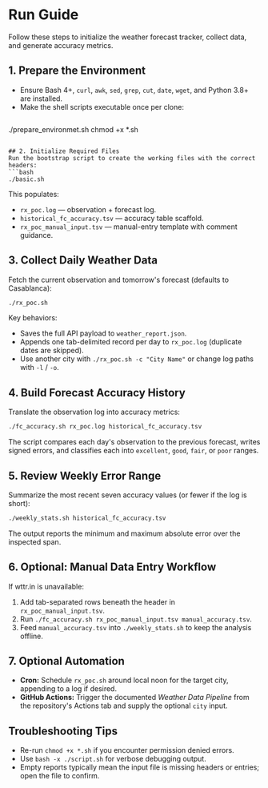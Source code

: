 # Run Guide

Follow these steps to initialize the weather forecast tracker, collect data, and generate accuracy metrics.

## 1. Prepare the Environment
- Ensure Bash 4+, `curl`, `awk`, `sed`, `grep`, `cut`, `date`, `wget`, and Python 3.8+ are installed.
- Make the shell scripts executable once per clone:
  ```bash
./prepare_environmet.sh
  chmod +x *.sh
  ```

## 2. Initialize Required Files
Run the bootstrap script to create the working files with the correct headers:
```bash
./basic.sh
```
This populates:
- `rx_poc.log` — observation + forecast log.
- `historical_fc_accuracy.tsv` — accuracy table scaffold.
- `rx_poc_manual_input.tsv` — manual-entry template with comment guidance.

## 3. Collect Daily Weather Data
Fetch the current observation and tomorrow's forecast (defaults to Casablanca):
```bash
./rx_poc.sh
```
Key behaviors:
- Saves the full API payload to `weather_report.json`.
- Appends one tab-delimited record per day to `rx_poc.log` (duplicate dates are skipped).
- Use another city with `./rx_poc.sh -c "City Name"` or change log paths with `-l` / `-o`.

## 4. Build Forecast Accuracy History
Translate the observation log into accuracy metrics:
```bash
./fc_accuracy.sh rx_poc.log historical_fc_accuracy.tsv
```
The script compares each day's observation to the previous forecast, writes signed errors, and classifies each into `excellent`, `good`, `fair`, or `poor` ranges.

## 5. Review Weekly Error Range
Summarize the most recent seven accuracy values (or fewer if the log is short):
```bash
./weekly_stats.sh historical_fc_accuracy.tsv
```
The output reports the minimum and maximum absolute error over the inspected span.

## 6. Optional: Manual Data Entry Workflow
If wttr.in is unavailable:
1. Add tab-separated rows beneath the header in `rx_poc_manual_input.tsv`.
2. Run `./fc_accuracy.sh rx_poc_manual_input.tsv manual_accuracy.tsv`.
3. Feed `manual_accuracy.tsv` into `./weekly_stats.sh` to keep the analysis offline.

## 7. Optional Automation
- **Cron:** Schedule `rx_poc.sh` around local noon for the target city, appending to a log if desired.
- **GitHub Actions:** Trigger the documented *Weather Data Pipeline* from the repository's Actions tab and supply the optional `city` input.

## Troubleshooting Tips
- Re-run `chmod +x *.sh` if you encounter permission denied errors.
- Use `bash -x ./script.sh` for verbose debugging output.
- Empty reports typically mean the input file is missing headers or entries; open the file to confirm.
